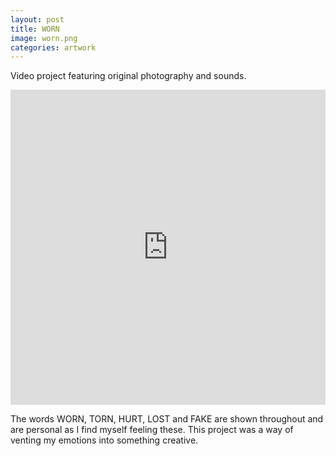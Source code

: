 ```yaml
---
layout: post
title: WORN
image: worn.png
categories: artwork
---
```


Video project featuring original photography and sounds.

<div style="padding:100% 0 0 0;position:relative;"><iframe src="https://player.vimeo.com/video/688891275?h=72de3ab85d&title=0&byline=0&portrait=0" style="position:absolute;top:0;left:0;width:100%;height:100%;" frameborder="0" allow="autoplay; fullscreen; picture-in-picture" allowfullscreen></iframe></div><script src="https://player.vimeo.com/api/player.js"></script>


The words WORN, TORN, HURT, LOST and FAKE are shown throughout and are personal as I find myself feeling these. This project was a way of venting my emotions into something creative.

